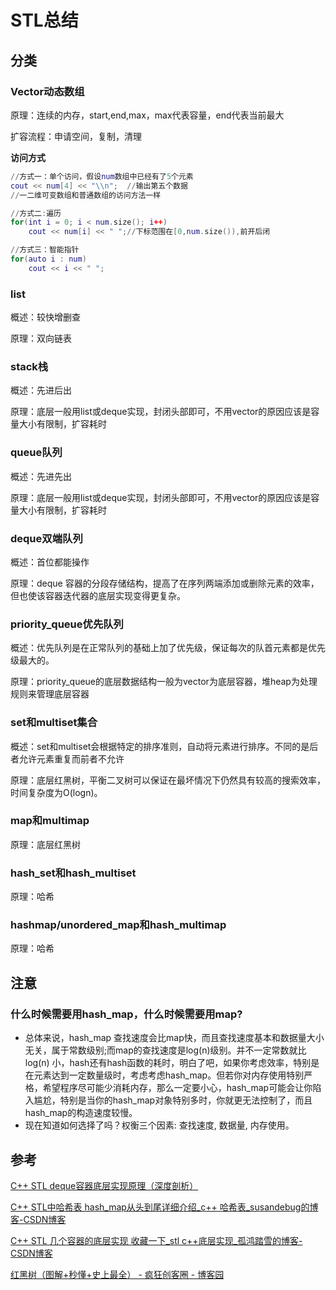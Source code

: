 # STL总结


<!--more-->

## 分类

### Vector动态数组

原理：连续的内存，start,end,max，max代表容量，end代表当前最大

扩容流程：申请空间，复制，清理

**访问方式**

```lua
//方式一：单个访问，假设num数组中已经有了5个元素
cout << num[4] << "\\n";  //输出第五个数据
//一二维可变数组和普通数组的访问方法一样

//方式二:遍历
for(int i = 0; i < num.size(); i++)
	cout << num[i] << " ";//下标范围在[0,num.size()),前开后闭

//方式三：智能指针
for(auto i : num)
	cout << i << " ";
```

### **list**

概述：较快增删查

原理：双向链表

### **stack栈**

概述：先进后出

原理：底层一般用list或deque实现，封闭头部即可，不用vector的原因应该是容量大小有限制，扩容耗时

### **queue队列**

概述：先进先出

原理：底层一般用list或deque实现，封闭头部即可，不用vector的原因应该是容量大小有限制，扩容耗时

### **deque双端队列**

概述：首位都能操作

原理：deque 容器的分段存储结构，提高了在序列两端添加或删除元素的效率，但也使该容器迭代器的底层实现变得更复杂。

### **priority_queue优先队列**

概述：优先队列是在正常队列的基础上加了优先级，保证每次的队首元素都是优先级最大的。

原理：priority_queue的底层数据结构一般为vector为底层容器，堆heap为处理规则来管理底层容器

### **set和multiset集合**

概述：set和multiset会根据特定的排序准则，自动将元素进行排序。不同的是后者允许元素重复而前者不允许

原理：底层红黑树，平衡二叉树可以保证在最坏情况下仍然具有较高的搜索效率，时间复杂度为O(logn)。

### **map和multimap**

原理：底层红黑树

### **hash_set和hash_multiset**

原理：哈希

### **hashmap/unordered_map和hash_multimap**

原理：哈希

## 注意

### **什么时候需要用hash_map，什么时候需要用map?**

- 总体来说，hash_map 查找速度会比map快，而且查找速度基本和数据量大小无关，属于常数级别;而map的查找速度是log(n)级别。并不一定常数就比log(n) 小，hash还有hash函数的耗时，明白了吧，如果你考虑效率，特别是在元素达到一定数量级时，考虑考虑hash_map。但若你对内存使用特别严格，希望程序尽可能少消耗内存，那么一定要小心，hash_map可能会让你陷入尴尬，特别是当你的hash_map对象特别多时，你就更无法控制了，而且hash_map的构造速度较慢。
- 现在知道如何选择了吗？权衡三个因素: 查找速度, 数据量, 内存使用。

## 参考

[C++ STL deque容器底层实现原理（深度剖析）](http://c.biancheng.net/view/6908.html)

[C++ STL中哈希表 hash_map从头到尾详细介绍_c++ 哈希表_susandebug的博客-CSDN博客](https://blog.csdn.net/u010025211/article/details/46653519)

[C++  STL 几个容器的底层实现 收藏一下_stl c++底层实现_孤鸿踏雪的博客-CSDN博客](https://blog.csdn.net/single_wolf_wolf/article/details/52854015)

[红黑树（图解+秒懂+史上最全） - 疯狂创客圈 - 博客园](https://www.cnblogs.com/crazymakercircle/p/16320430.html)


